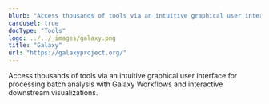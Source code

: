 ```yaml
---
blurb: "Access thousands of tools via an intuitive graphical user interface for processing batch analysis with Galaxy Workflows and interactive downstream visualizations."
carousel: true
docType: "Tools"
logo: ../../_images/galaxy.png
title: "Galaxy"
url: "https://galaxyproject.org/"
---
```

Access thousands of tools via an intuitive graphical user interface for processing batch analysis with Galaxy Workflows and interactive downstream visualizations.
